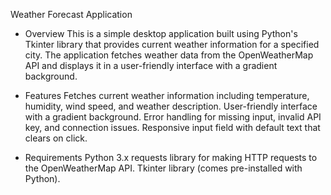 Weather Forecast Application
* Overview
This is a simple desktop application built using Python's Tkinter library that provides current weather information for a specified city. The application fetches weather data from the OpenWeatherMap API and displays it in a user-friendly interface with a gradient background.

* Features
Fetches current weather information including temperature, humidity, wind speed, and weather description.
User-friendly interface with a gradient background.
Error handling for missing input, invalid API key, and connection issues.
Responsive input field with default text that clears on click.

* Requirements
Python 3.x
requests library for making HTTP requests to the OpenWeatherMap API.
Tkinter library (comes pre-installed with Python).


